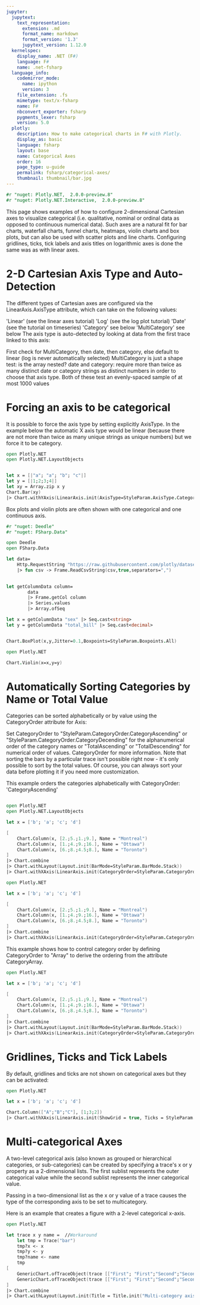 ```yaml
---
jupyter:
  jupytext:
    text_representation:
      extension: .md
      format_name: markdown
      format_version: '1.3'
      jupytext_version: 1.12.0
  kernelspec:
    display_name: .NET (F#)
    language: F#
    name: .net-fsharp
  language_info:
    codemirror_mode:
      name: ipython
      version: 3
    file_extension: .fs
    mimetype: text/x-fsharp
    name: F#
    nbconvert_exporter: fsharp
    pygments_lexer: fsharp
    version: 5.0
  plotly:
    description: How to make categorical charts in F# with Plotly.
    display_as: basic
    language: fsharp
    layout: base
    name: Categorical Axes
    order: 16
    page_type: u-guide
    permalink: fsharp/categorical-axes/
    thumbnail: thumbnail/bar.jpg
---
```


```fsharp  dotnet_interactive={"language": "fsharp"}
#r "nuget: Plotly.NET,  2.0.0-preview.8"
#r "nuget: Plotly.NET.Interactive,  2.0.0-preview.8"

```

This page shows examples of how to configure 2-dimensional Cartesian axes to visualize categorical (i.e. qualitative, nominal or ordinal data as opposed to continuous numerical data). Such axes are a natural fit for bar charts, waterfall charts, funnel charts, heatmaps, violin charts and box plots, but can also be used with scatter plots and line charts. Configuring gridlines, ticks, tick labels and axis titles on logarithmic axes is done the same was as with linear axes.


# 2-D Cartesian Axis Type and Auto-Detection

The different types of Cartesian axes are configured via the LinearAxis.AxisType attribute, which can take on the following values:

'Linear' (see the linear axes tutorial)
'Log' (see the log plot tutorial)
'Date' (see the tutorial on timeseries)
'Category' see below
'MultiCategory' see below
The axis type is auto-detected by looking at data from the first trace linked to this axis:

First check for MultiCategory, then date, then category, else default to linear (log is never automatically selected)
MultiCategory is just a shape test: is the array nested?
date and category: require more than twice as many distinct date or category strings as distinct numbers in order to choose that axis type.
Both of these test an evenly-spaced sample of at most 1000 values


# Forcing an axis to be categorical

It is possible to force the axis type by setting explicitly AxisType. In the example below the automatic X axis type would be linear (because there are not more than twice as many unique strings as unique numbers) but we force it to be category.

```fsharp  dotnet_interactive={"language": "fsharp"}
open Plotly.NET
open Plotly.NET.LayoutObjects


let x = [|"a"; "a"; "b"; "c"|]
let y = [|1;2;3;4|]
let xy = Array.zip x y
Chart.Bar(xy)
|> Chart.withYAxis(LinearAxis.init(AxisType=StyleParam.AxisType.Category))

```

Box plots and violin plots are often shown with one categorical and one continuous axis.

```fsharp  dotnet_interactive={"language": "fsharp"}
#r "nuget: Deedle"
#r "nuget: FSharp.Data"
```

```fsharp  dotnet_interactive={"language": "fsharp"}
open Deedle
open FSharp.Data

let data=
    Http.RequestString "https://raw.githubusercontent.com/plotly/datasets/master/tips.csv"
    |> fun csv -> Frame.ReadCsvString(csv,true,separators=",")
    

let getColumnData column=
        data
        |> Frame.getCol column
        |> Series.values
        |> Array.ofSeq

let x = getColumnData "sex" |> Seq.cast<string>
let y = getColumnData "total_bill" |> Seq.cast<decimal>


Chart.BoxPlot(x,y,Jitter=0.1,Boxpoints=StyleParam.Boxpoints.All)
```

```fsharp  dotnet_interactive={"language": "fsharp"}
open Plotly.NET

Chart.Violin(x=x,y=y)
```

# Automatically Sorting Categories by Name or Total Value

Categories can be sorted alphabetically or by value using the CategoryOrder attribute for Axis:

Set CategoryOrder to "StyleParam.CategoryOrder.CategoryAscending" or "StyleParam.CategoryOrder.CategoryDecending" for the alphanumerical order of the category names or "TotalAscending" or "TotalDescending" for numerical order of values. CategoryOrder for more information. Note that sorting the bars by a particular trace isn't possible right now - it's only possible to sort by the total values. Of course, you can always sort your data before plotting it if you need more customization.

This example orders the categories alphabetically with CategoryOrder: 'CategoryAscending'

```fsharp  dotnet_interactive={"language": "fsharp"}

open Plotly.NET
open Plotly.NET.LayoutObjects

let x = ['b'; 'a'; 'c'; 'd']

[
    Chart.Column(x, [2.;5.;1.;9.], Name = "Montreal")
    Chart.Column(x, [1.;4.;9.;16.], Name = "Ottawa")
    Chart.Column(x, [6.;8.;4.5;8.], Name = "Toronto")
]
|> Chart.combine
|> Chart.withLayout(Layout.init(BarMode=StyleParam.BarMode.Stack))
|> Chart.withXAxis(LinearAxis.init(CategoryOrder=StyleParam.CategoryOrder.CategoryAscending))
```

```fsharp  dotnet_interactive={"language": "fsharp"}
open Plotly.NET

let x = ['b'; 'a'; 'c'; 'd']

[
    Chart.Column(x, [2.;5.;1.;9.], Name = "Montreal")
    Chart.Column(x, [1.;4.;9.;16.], Name = "Ottawa")
    Chart.Column(x, [6.;8.;4.5;8.], Name = "Toronto")
]
|> Chart.combine
|> Chart.withXAxis(LinearAxis.init(CategoryOrder=StyleParam.CategoryOrder.TotalAscending))
```

This example shows how to control category order by defining CategoryOrder to "Array" to derive the ordering from the attribute CategoryArray.

```fsharp  dotnet_interactive={"language": "fsharp"}
open Plotly.NET

let x = ['b'; 'a'; 'c'; 'd']

[
    Chart.Column(x, [2.;5.;1.;9.], Name = "Montreal")
    Chart.Column(x, [1.;4.;9.;16.], Name = "Ottawa")
    Chart.Column(x, [6.;8.;4.5;8.], Name = "Toronto")
]
|> Chart.combine
|> Chart.withLayout(Layout.init(BarMode=StyleParam.BarMode.Stack))
|> Chart.withXAxis(LinearAxis.init(CategoryOrder=StyleParam.CategoryOrder.Array,CategoryArray=['d';'a';'c';'b']))
```

# Gridlines, Ticks and Tick Labels

By default, gridlines and ticks are not shown on categorical axes but they can be activated:

```fsharp  dotnet_interactive={"language": "fsharp"}
open Plotly.NET

let x = ['b'; 'a'; 'c'; 'd']

Chart.Column(["A";"B";"C"], [1;3;2])
|> Chart.withXAxis(LinearAxis.init(ShowGrid = true, Ticks = StyleParam.TickOptions.Outside))
```

# Multi-categorical Axes

A two-level categorical axis (also known as grouped or hierarchical categories, or sub-categories) can be created by specifying a trace's x or y property as a 2-dimensional lists. The first sublist represents the outer categorical value while the second sublist represents the inner categorical value. 

Passing in a two-dimensional list as the x or y value of a trace causes the type of the corresponding axis to be set to multicategory.

Here is an example that creates a figure with a 2-level categorical x-axis.

```fsharp  dotnet_interactive={"language": "fsharp"}
open Plotly.NET

let trace x y name =  //Workaround
    let tmp = Trace("bar")
    tmp?x <- x
    tmp?y <- y
    tmp?name <- name
    tmp
[
    GenericChart.ofTraceObject(trace [["First"; "First";"Second";"Second"];["A"; "B"; "A"; "B"]] [2;3;1;5] "Adults")
    GenericChart.ofTraceObject(trace [["First"; "First";"Second";"Second"];["A"; "B"; "A"; "B"]] [8;3;6;5] "Children")        
]
|> Chart.combine
|> Chart.withLayout(Layout.init(Title = Title.init("Multi-category axis"), Width = 700))

```
